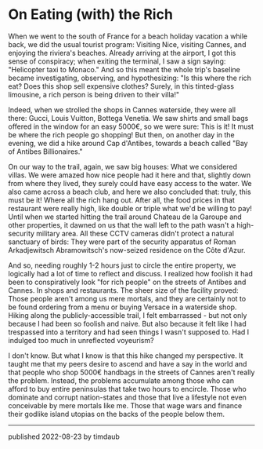 # On Eating (with) the Rich

When we went to the south of France for a beach holiday vacation a while back,
we did the usual tourist program: Visiting Nice, visiting Cannes, and enjoying
the riviera's beaches. Already arriving at the airport, I got this sense of
conspiracy; when exiting the terminal, I saw a sign saying: "Helicopter taxi to
Monaco." And so this meant the whole trip's baseline became investigating,
observing, and hypothesizing: "Is this where the rich eat? Does this shop sell
expensive clothes? Surely, in this tinted-glass limousine, a rich person is
being driven to their villa!"

Indeed, when we strolled the shops in Cannes waterside, they were all there:
Gucci, Louis Vuitton, Bottega Venetia. We saw shirts and small bags offered in
the window for an easy 5000€, so we were sure: This is it! It must be where the
rich people go shopping! But then, on another day in the evening, we did a hike
around Cap d'Antibes, towards a beach called "Bay of Antibes Billionaires."

On our way to the trail, again, we saw big houses: What we considered villas.
We were amazed how nice people had it here and that, slightly down from where
they lived, they surely could have easy access to the water. We also came
across a beach club, and here we also concluded that: truly, this must be it!
Where all the rich hang out. After all, the food prices in that restaurant were
really high, like double or triple what we'd be willing to pay! Until when we
started hitting the trail around Chateau de la Garoupe and other properties, it
dawned on us that the wall left to the path wasn't a high-security military
area. All these CCTV cameras didn't protect a natural sanctuary of birds: They
were part of the security apparatus of Roman Arkadjewitsch Abramowitsch's
now-seized residence on the Côte d'Azur.

And so, needing roughly 1-2 hours just to circle the entire property, we
logically had a lot of time to reflect and discuss. I realized how foolish it
had been to conspiratively look "for rich people" on the streets of Antibes and
Cannes. In shops and restaurants. The sheer size of the facility proved: Those
people aren't among us mere mortals, and they are certainly not to be found
ordering from a menu or buying Versace in a waterside shop. Hiking along the
publicly-accessible trail, I felt embarrassed - but not only because I had been
so foolish and naive. But also because it felt like I had trespassed into a
territory and had seen things I wasn't supposed to. Had I indulged too much in
unreflected voyeurism?

I don't know. But what I know is that this hike changed my perspective. It
taught me that my peers desire to ascend and have a say in the world and that
people who shop 5000€ handbags in the streets of Cannes aren't really the
problem. Instead, the problems accumulate among those who can afford to buy
entire peninsulas that take two hours to encircle. Those who dominate and
corrupt nation-states and those that live a lifestyle not even conceivable by
mere mortals like me. Those that wage wars and finance their godlike island
utopias on the backs of the people below them.

---

published 2022-08-23 by timdaub
